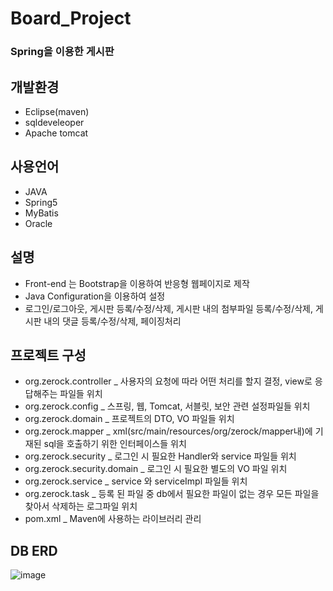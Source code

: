 # Board_Project

### Spring을 이용한 게시판 

개발환경
---
* Eclipse(maven)
* sqldeveleoper
* Apache tomcat

사용언어
---
* JAVA
* Spring5
* MyBatis
* Oracle

설명
---
* Front-end 는 Bootstrap을 이용하여 반응형 웹페이지로 제작
* Java Configuration을 이용하여 설정
* 로그인/로그아웃, 게시판 등록/수정/삭제, 게시판 내의 첨부파일 등록/수정/삭제, 게시판 내의 댓글 등록/수정/삭제, 페이징처리

프로젝트 구성
---
* org.zerock.controller _ 사용자의 요청에 따라 어떤 처리를 할지 결정, view로 응답해주는 파일들 위치
* org.zerock.config _ 스프링, 웹, Tomcat, 서블릿, 보안 관련 설정파일들 위치
* org.zerock.domain _ 프로젝트의 DTO, VO 파일들 위치
* org.zerock.mapper _ xml(src/main/resources/org/zerock/mapper내)에 기재된 sql을 호출하기 위한 인터페이스들 위치
* org.zerock.security _ 로그인 시 필요한 Handler와 service 파일들 위치
* org.zerock.security.domain _ 로그인 시 필요한 별도의 VO 파일 위치
* org.zerock.service _ service 와 serviceImpl 파일들 위치
* org.zerock.task _ 등록 된 파일 중 db에서 필요한 파일이 없는 경우 모든 파일을 찾아서 삭제하는 로그파일 위치
* pom.xml _ Maven에 사용하는 라이브러리 관리

DB ERD
---
![image](https://user-images.githubusercontent.com/15559600/110078962-cf9df200-7dcb-11eb-8268-26922133f6ca.png)
